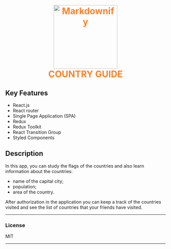 <h1 align="center">
  <br>
  <a  
style="color: #ff8128; text-decoration: none"
href="http://www.amitmerchant.com/electron-markdownify">
<img src="https://myvisitedcountries.netlify.app/img/shared/logo.png" alt="Markdownify" width="200">
  <br>
  COUNTRY GUIDE
  <br>
</a>
</h1>

## Key Features

* React.js
* React router
* Single Page Application (SPA)
* Redux
* Redux Toolkit
* React Transition Group
* Styled Components

## Description

In this app, you can study the flags of the countries and also learn information about the countries:
- name of the capital city;
- population;
- area of the country.

After authorization in the application you can keep a track of the countries visited and see the list of countries
that your friends have visited.

---
### License

MIT

---
